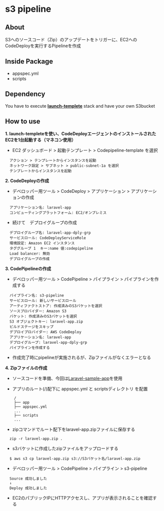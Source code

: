 # s3 pipeline

## **About**

S3へのソースコード（Zip）のアップデートをトリガーに、EC2へのCodeDeployを実行するPipelineを作成

## **Inside Package**
* appspec.yml
* scripts

## **Dependency**
You have to execute [**launch-templete**](https://github.com/siwai0208/cloudformation/tree/main/launch-templete) stack and have your own S3bucket

## **How to use**

**1. launch-templeteを使い、CodeDeployエージェントのインストールされたEC2を1台起動する（マネコン使用）**

- EC2 ダッシュボード > 起動テンプレート > Codepipeline-template を選択
```
  アクション > テンプレートからインスタンスを起動
  ネットワーク設定 > サブネット > public-subnet-1a を選択
  テンプレートからインスタンスを起動
```

**2. CodeDeployの作成**

- デベロッパー用ツール > CodeDeploy > アプリケーション > アプリケーションの作成
```
  アプリケーション名: laravel-app
  コンピューティングプラットフォーム: EC2/オンプレミス
```

- 続けて　デプロイグループの作成
```
  デプロイグループ名: laravel-app-dply-grp
  サービスロール: CodeDeployServiceRole
  環境設定: Amazon EC2 インスタンス
  タググループ 1  キー:name 値:codepipeline
  Load balancer: 無効
  デプロイグループの作成
```

**3. CodePipelineの作成**
- デベロッパー用ツール > CodePipeline > パイプライン > パイプラインを作成する
```
  パイプライン名: s3-pipeline
  サービスロール: 新しいサービスロール
  アーティファクトストア: 作成済みのS3バケットを選択
  ソースプロバイダー: Amazon S3
  バケット: 作成済みのS3バケットを選択
  S3 オブジェクトキー: laravel-app.zip
  ビルドステージをスキップ
  デプロイプロバイダー: AWS CodeDeploy
  アプリケーション名: laravel-app
  デプロイグループ: laravel-app-dply-grp
  パイプラインを作成する
```

- 作成完了時にpipelineが実施されるが、Zipファイルがなくエラーとなる

**4. Zipファイルの作成**

- ソースコードを準備、今回は[Laravel-sample-app](https://github.com/siwai0208/food-app)を使用

- アプリのルート(/)配下に appspec.yml と scriptsディレクトリ を配置

```
    /
    ├── app
    ├── appspec.yml
    ...
    ├── scripts
    ...
```

- zipコマンドでルート配下をlaravel-app.zipファイルに保存する
```
  zip -r laravel-app.zip .
```

- s3バケットに作成したzipファイルをアップロードする
```
  $ aws s3 cp laravel-app.zip s3://S3バケット名/laravel-app.zip
```

- デベロッパー用ツール > CodePipeline > パイプライン > s3-pipeline
```
  Source 成功しました
  ↓
  Deploy 成功しました
```

- EC2のパブリックIPにHTTPアクセスし、アプリが表示されることを確認する
